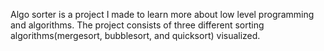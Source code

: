 Algo sorter is a project I made to learn more about low level programming and algorithms.
The project consists of three different sorting algorithms(mergesort, bubblesort, and quicksort) visualized.
